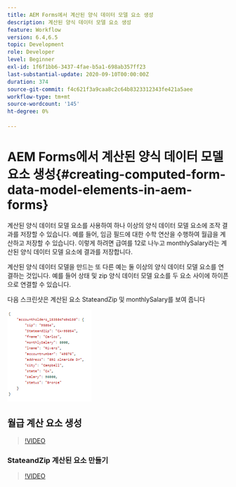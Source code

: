 ```yaml
---
title: AEM Forms에서 계산된 양식 데이터 모델 요소 생성
description: 계산된 양식 데이터 모델 요소 생성
feature: Workflow
version: 6.4,6.5
topic: Development
role: Developer
level: Beginner
exl-id: 1f6f1bb6-3437-4fae-b5a1-698ab357ff23
last-substantial-update: 2020-09-10T00:00:00Z
duration: 374
source-git-commit: f4c621f3a9caa8c2c64b8323312343fe421a5aee
workflow-type: tm+mt
source-wordcount: '145'
ht-degree: 0%

---
```


# AEM Forms에서 계산된 양식 데이터 모델 요소 생성{#creating-computed-form-data-model-elements-in-aem-forms}

계산된 양식 데이터 모델 요소를 사용하여 하나 이상의 양식 데이터 모델 요소에 조작 결과를 저장할 수 있습니다. 예를 들어, 임금 필드에 대한 수학 연산을 수행하여 월급을 계산하고 저장할 수 있습니다. 이렇게 하려면 급여를 12로 나누고 monthlySalary라는 계산된 양식 데이터 모델 요소에 결과를 저장합니다.

계산된 양식 데이터 모델을 만드는 또 다른 예는 둘 이상의 양식 데이터 모델 요소를 연결하는 것입니다. 예를 들어 상태 및 zip 양식 데이터 모델 요소를 두 요소 사이에 하이픈으로 연결할 수 있습니다.

다음 스크린샷은 계산된 요소 StateandZip 및 monthlySalary를 보여 줍니다

![computedfdmelement](assets/computedfdmelement.gif)

## 월급 계산 요소 생성

>[!VIDEO](https://video.tv.adobe.com/v/23855?quality=12&learn=on)

### StateandZip 계산된 요소 만들기

>[!VIDEO](https://video.tv.adobe.com/v/23856?quality=12&learn=on)
